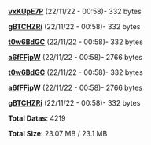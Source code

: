 [**vxKUpE7P**](/data/vxKUpE7P.txt) (22/11/22 - 00:58)- 332 bytes

[**gBTCHZRi**](/data/gBTCHZRi.txt) (22/11/22 - 00:58)- 332 bytes

[**t0w6BdGC**](/data/t0w6BdGC.txt) (22/11/22 - 00:58)- 332 bytes

[**a6fFFjpW**](/data/a6fFFjpW.txt) (22/11/22 - 00:58)- 2766 bytes

[**t0w6BdGC**](/data/t0w6BdGC.txt) (22/11/22 - 00:58)- 332 bytes

[**a6fFFjpW**](/data/a6fFFjpW.txt) (22/11/22 - 00:58)- 2766 bytes

[**gBTCHZRi**](/data/gBTCHZRi.txt) (22/11/22 - 00:58)- 332 bytes

**Total Datas**: 4219

**Total Size**: 23.07 MB / 23.1 MB